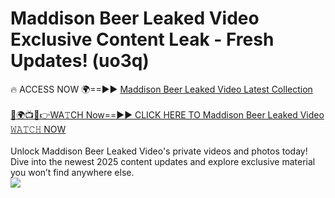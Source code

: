 # Maddison Beer Leaked Video Exclusive Content Leak - Fresh Updates! (uo3q)

🔥 ACCESS NOW 🌍==►► <a href="https://tinyurl.com/kvy9nzfs" rel="nofollow">Maddison Beer Leaked Video Latest Collection</a>
<br><br>
[🔴🌍📺📱👉WA𝚃CH Now==►► CLICK HERE TO Maddison Beer Leaked Video 𝚆𝙰𝚃𝙲𝙷 NOW](https://tinyurl.com/kvy9nzfs)
<br><br>
Unlock Maddison Beer Leaked Video's private videos and photos today! Dive into the newest 2025 content updates and explore exclusive material you won’t find anywhere else.
<br>
<a href="https://tinyurl.com/kvy9nzfs" rel="nofollow" data-target="animated-image.originalLink"><img src="https://camo.githubusercontent.com/8a4f000d20f83aca3bf7ec5f350d767afa0574a8a352519fd8cfa583a6f93a33/68747470733a2f2f692e696d6775722e636f6d2f644a486b345a712e676966" data-canonical-src="https://i.imgur.com/dJHk4Zq.gif" style="max-width: 100%; display: inline-block;" data-target="animated-image.originalImage"></a>
<br>
